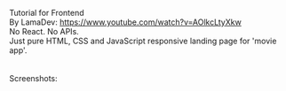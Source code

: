 Tutorial for Frontend<br>
By LamaDev: https://www.youtube.com/watch?v=AOlkcLtyXkw <br>
No React. No APIs.<br>
Just pure HTML, CSS and JavaScript responsive landing page for 'movie app'.<br>
<br>
<br>
Screenshots:<br>
